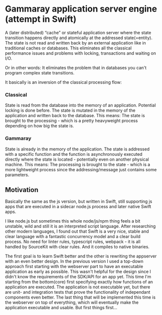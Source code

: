 # Gammaray application server engine (attempt in Swift)

A (later distributed) “cache” or stateful application server where the state transition happens directly and atomically at the addressed state(=entity). The state is not read and written back by an external application like in traditional caches or databases. This eliminates all the classical performance issues and problems with locking, transactions and waiting on I/O.

Or in other words: It eliminates the problem that in databases you can't program complex state transitions.

It basically is an inversion of the classical processing flow:

### Classical
State is read from the database into the memory of an application. Potential locking is done before. The state is mutated in the memory of the application and written back to the database. This means: The state is brought to the processing - which is a pretty heavyweight process depending on how big the state is.

### Gammaray
State is already in the memory of the application. The state is addressed with a specific function and the function is asynchronously executed directly where the state is located - potentially even on another physical machine. This means: The processing is brought to the state - which is a more lightweight process since the addressing/message just contains some parameters.

## Motivation

Basically the same as the js version, but written in Swift, still supporting js apps that are executed in a sidecar node.js process and later native Swift apps.

I like node.js but sometimes this whole node/js/npm thing feels a bit unstable, wild and still it is an interpreted script language. After researching other modern languages, I found out that Swift is a very nice, stable and clear language with a fantastic concurrency model and a clear build process. No need for linter rules, typescript rules, webpack - it is all handled by SourceKit with clear rules. And it compiles to native binaries.

The first goal is to learn Swift better and the other is rewriting the appserver with an even better design. In the previous version I used a top-down approach first starting with the webserver part to have an executable application as early as possible. This wasn't helpful for the design since I didn't know the requirements of the SDK/API for an app yet. This time I'm starting from the bottom(core) first specifying exactly how functions of an application are executed. The application is not executable yet, but there are unit- and integration tests that prove the functionality of independant components even better. The last thing that will be implemented this time is the webserver on top of everything, which will eventually make the application executable and usable. But first things first...
